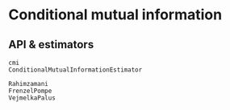 # Conditional mutual information

## API & estimators

```@docs
cmi
ConditionalMutualInformationEstimator
```

```@docs
Rahimzamani
FrenzelPompe
VejmelkaPalus
```
